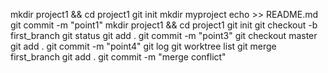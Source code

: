 mkdir project1 && cd project1 
git init
mkdir myproject
echo >> README.md
git commit -m "point1"
mkdir project1 && cd project1 
git init
git checkout -b first_branch
git status
git add .
git commit -m "point3"
git checkout master
git add .
git commit -m "point4"
git log
git worktree list
git merge first_branch
git add .
git commit -m "merge conflict"

